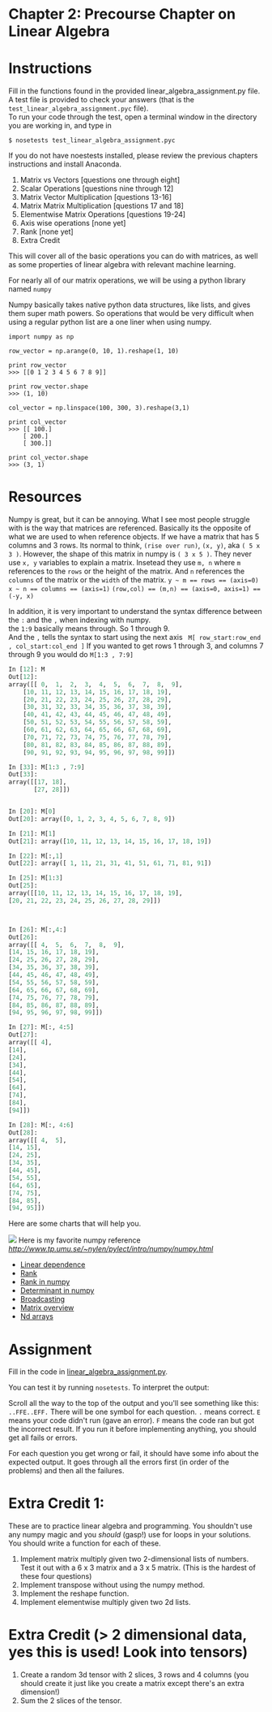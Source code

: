 Chapter 2: Precourse Chapter on Linear Algebra
===================================

# Instructions
Fill in the functions found in the provided linear_algebra_assignment.py file.  A test file is provided to check your answers (that is the `test_linear_algebra_assignment.pyc` file).  
To run your code through the test, open a terminal window in the directory you are working in, and type in
```shell
$ nosetests test_linear_algebra_assignment.pyc
```
If you do not have noestests installed, please review the previous chapters instructions and install Anaconda.  

1. Matrix vs Vectors  [questions one through eight]
2. Scalar Operations [questions nine through 12]
3. Matrix Vector Multiplication [questions 13-16]
4. Matrix Matrix Multiplication [questions 17 and 18]
5. Elementwise Matrix Operations [questions 19-24]
6. Axis wise operations [none yet]
7. Rank [none yet]
8. Extra Credit


This will cover all of the basic operations you can do with matrices, as well as some properties of linear algebra with relevant machine learning.

For nearly all of our matrix operations, we will be using a python library named `numpy`

Numpy basically takes native python data structures, like lists, and gives them super math powers. So  operations that would be very difficult when using a regular python list are a one liner when using numpy.  

```
import numpy as np

row_vector = np.arange(0, 10, 1).reshape(1, 10)

print row_vector
>>> [[0 1 2 3 4 5 6 7 8 9]]

print row_vector.shape
>>> (1, 10)

col_vector = np.linspace(100, 300, 3).reshape(3,1)

print col_vector
>>> [[ 100.]
    [ 200.]
    [ 300.]]

print col_vector.shape
>>> (3, 1)
```



Resources
====================
Numpy is great, but it can be annoying.  What I see most people struggle with is the way that matrices are referenced. Basically its the opposite of what we are used to when reference objects.  If we have a matrix that has 5 columns and 3 rows. Its normal to think, `(rise over run)`, `(x, y)`,  aka `( 5 x 3 )`.  However, the shape of this matrix in numpy is `( 3 x 5 )`. They never use `x, y` variables to explain a matrix. Insetead they use `m, n` where `m` references to the `rows` or the height of the matrix. And `n` references the `columns` of the matrix or the `width` of the matrix.
`y ~ m == rows == (axis=0)`
`x ~ n == columns == (axis=1)`
`(row,col) == (m,n) == (axis=0, axis=1) == (-y, x)`

In addition, it is very important to understand the syntax difference between the `:` and the `,` when indexing with numpy.  
the `1:9` basically means through. So 1 through 9.  
And the `,` tells the syntax to  start using the next axis
` M[ row_start:row_end , col_start:col_end ]`
If you wanted to get rows 1 through 3, and columns 7 through 9 you would do
`M[1:3 , 7:9]`

```python
In [12]: M
Out[12]:
array([[ 0,  1,  2,  3,  4,  5,  6,  7,  8,  9],
    [10, 11, 12, 13, 14, 15, 16, 17, 18, 19],
    [20, 21, 22, 23, 24, 25, 26, 27, 28, 29],
    [30, 31, 32, 33, 34, 35, 36, 37, 38, 39],
    [40, 41, 42, 43, 44, 45, 46, 47, 48, 49],
    [50, 51, 52, 53, 54, 55, 56, 57, 58, 59],
    [60, 61, 62, 63, 64, 65, 66, 67, 68, 69],
    [70, 71, 72, 73, 74, 75, 76, 77, 78, 79],
    [80, 81, 82, 83, 84, 85, 86, 87, 88, 89],
    [90, 91, 92, 93, 94, 95, 96, 97, 98, 99]])

In [33]: M[1:3 , 7:9]
Out[33]:
array([[17, 18],
       [27, 28]])


In [20]: M[0]
Out[20]: array([0, 1, 2, 3, 4, 5, 6, 7, 8, 9])

In [21]: M[1]
Out[21]: array([10, 11, 12, 13, 14, 15, 16, 17, 18, 19])

In [22]: M[:,1]
Out[22]: array([ 1, 11, 21, 31, 41, 51, 61, 71, 81, 91])

In [25]: M[1:3]
Out[25]:
array([[10, 11, 12, 13, 14, 15, 16, 17, 18, 19],
[20, 21, 22, 23, 24, 25, 26, 27, 28, 29]])



In [26]: M[:,4:]
Out[26]:
array([[ 4,  5,  6,  7,  8,  9],
[14, 15, 16, 17, 18, 19],
[24, 25, 26, 27, 28, 29],
[34, 35, 36, 37, 38, 39],
[44, 45, 46, 47, 48, 49],
[54, 55, 56, 57, 58, 59],
[64, 65, 66, 67, 68, 69],
[74, 75, 76, 77, 78, 79],
[84, 85, 86, 87, 88, 89],
[94, 95, 96, 97, 98, 99]])

In [27]: M[:, 4:5]
Out[27]:
array([[ 4],
[14],
[24],
[34],
[44],
[54],
[64],
[74],
[84],
[94]])

In [28]: M[:, 4:6]
Out[28]:
array([[ 4,  5],
[14, 15],
[24, 25],
[34, 35],
[44, 45],
[54, 55],
[64, 65],
[74, 75],
[84, 85],
[94, 95]])
```

Here are some charts that will help you.

![](images/numpy_fancy_indexing.png)
Here is my favorite numpy reference *http://www.tp.umu.se/~nylen/pylect/intro/numpy/numpy.html*
* [Linear dependence](http://www.math.oregonstate.edu/home/programs/undergrad/CalculusQuestStudyGuides/vcalc/lindep/lindep.html)
* [Rank](http://www.cliffsnotes.com/math/algebra/linear-algebra/real-euclidean-vector-spaces/the-rank-of-a-matrix)
* [Rank in numpy](http://docs.scipy.org/doc/numpy-dev/reference/generated/numpy.linalg.matrix_rank.html)
* [Determinant in numpy](http://docs.scipy.org/doc/numpy/reference/generated/numpy.linalg.det.html)
* [Broadcasting](http://docs.scipy.org/doc/numpy/user/basics.broadcasting.html)
* [Matrix overview](http://cs229.stanford.edu/section/cs229-linalg.pdf)
* [Nd arrays](http://docs.scipy.org/doc/numpy/reference/arrays.ndarray.html)

Assignment
==========================
Fill in the code in [linear_algebra_assignment.py](linear_algebra_assignment.py).

You can test it by running `nosetests`. To interpret the output:

Scroll all the way to the top of the output and you'll see something like this:
`..FFE..EFF.` There will be one symbol for each question. `.` means correct. `E` means your code didn't run (gave an error). `F` means the code ran but got the incorrect result. If you run it before implementing anything, you should get all fails or errors.

For each question you get wrong or fail, it should have some info about the expected output. It goes through all the errors first (in order of the problems) and then all the failures.

Extra Credit 1:
===========================
These are to practice linear algebra and programming. You shouldn't use any numpy magic and you *should* (gasp!) use for loops in your solutions. You should write a function for each of these.

1. Implement matrix multiply given two 2-dimensional lists of numbers. Test it out with a 6 x 3 matrix and a 3 x 5 matrix. (This is the hardest of these four questions)
2. Implement transpose without using the numpy method.
3. Implement the reshape function.
4. Implement elementwise multiply given two 2d lists.


Extra Credit (> 2 dimensional data, yes this is used! Look into tensors)
===========================
1. Create a random 3d tensor with 2 slices, 3 rows and 4 columns (you should create it just like you create a matrix except there's an extra dimension!)
2. Sum the 2 slices of the tensor.
